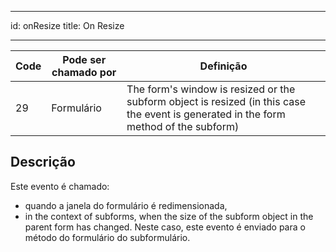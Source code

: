 - - -
id: onResize title: On Resize
- - -

| Code | Pode ser chamado por | Definição                                                                                                                             |
| ---- | -------------------- | ------------------------------------------------------------------------------------------------------------------------------------- |
| 29   | Formulário           | The form's window is resized or the subform object is resized (in this case the event is generated in the form method of the subform) |


## Descrição

Este evento é chamado:

- quando a janela do formulário é redimensionada,
- in the context of subforms, when the size of the subform object in the parent form has changed. Neste caso, este evento é enviado para o método do formulário do subformulário. 
